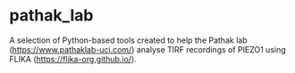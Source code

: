 # pathak_lab
 A selection of Python-based tools created to help the Pathak lab (https://www.pathaklab-uci.com/) analyse TIRF recordings of PIEZO1 using FLIKA (https://flika-org.github.io/).
